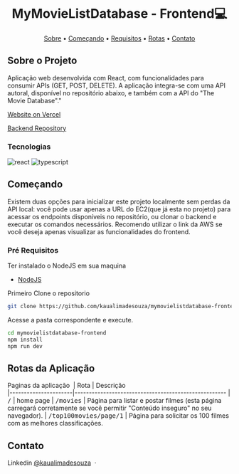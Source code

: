 [JAVASCRIPT__BADGE]: https://img.shields.io/badge/Javascript-000?style=for-the-badge&logo=javascript
[TYPESCRIPT__BADGE]: https://img.shields.io/badge/typescript-D4FAFF?style=for-the-badge&logo=typescript
[REACT__BADGE]: https://img.shields.io/badge/React-005CFE?style=for-the-badge&logo=react
[VUE__BADGE]: https://img.shields.io/badge/VueJS-fff?style=for-the-badge&logo=vue
[GATSBY__BADGE]: https://img.shields.io/badge/Gatsby-7026b9?style=for-the-badge&logo=gatsby
[ANGULAR__BADGE]: https://img.shields.io/badge/Angular-red?style=for-the-badge&logo=angular
[PROJECT__BADGE]: https://img.shields.io/badge/📱Visit_this_project-000?style=for-the-badge&logo=project
[PROJECT__URL]: https://github.com/Fernanda-Kipper/Readme-Templates

<h1 align="center" style="font-weight: bold;">MyMovieListDatabase - Frontend💻</h1>

<p align="center">
 <a href="#about">Sobre</a> • 
 <a href="#started">Começando</a> • 
  <a href="#prerequisites">Requisitos</a> • 
  <a href="#routes">Rotas</a> •
 <a href="#contato">Contato</a>
</p>

<h2 id="about">Sobre o Projeto</h2>

Aplicação web desenvolvida com React, com funcionalidades para consumir APIs (GET, POST, DELETE). A aplicação integra-se com uma API autoral, disponível no repositório abaixo, e também com a API do "The Movie Database"."

[Website on Vercel](https://mymovielistdatabase-frontend-7r9wxqdks-kauas-projects-6ea027af.vercel.app/)

[Backend Repository](https://github.com/kaualimadesouza/mymovielistdatabase-backend.git)

<h3>Tecnologias</h3>

![react][REACT__BADGE]
![typescript][TYPESCRIPT__BADGE]

<h2 id="started">Começando</h2>

Existem duas opções para inicializar este projeto localmente sem perdas da API local: você pode usar apenas a URL do EC2(que já esta no projeto) para acessar os endpoints disponíveis no repositório, ou clonar o backend e executar os comandos necessários. Recomendo utilizar o link da AWS se você deseja apenas visualizar as funcionalidades do frontend.

<h3 id="prerequisites">Pré Requisitos</h3>

Ter instalado o NodeJS em sua maquina
- [NodeJS](https://nodejs.org/pt)

Primeiro Clone o repositorio

```bash
git clone https://github.com/kaualimadesouza/mymovielistdatabase-frontend.git
```

Acesse a pasta correspondente e execute.

```bash
cd mymovielistdatabase-frontend
npm install
npm run dev
```

<h2 id="routes">Rotas da Aplicação</h2>

Paginas da aplicação
​
| Rota               | Descrição                                          
|----------------------|-----------------------------------------------------
| <kbd>/</kbd>     | home page
| <kbd>/movies</kbd>     | Página para listar e postar filmes (esta página carregará corretamente se você permitir "Conteúdo inseguro" no seu navegador).
| <kbd>/top100movies/page/1</kbd>     | Página para solicitar os 100 filmes com as melhores classificações.


<h2 id="contato">Contato</h2>

Linkedin [@kaualimadesouza](https://www.linkedin.com/in/kaualimadesouza/) &nbsp;&middot;&nbsp;
